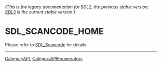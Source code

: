 ###### (This is the legacy documentation for SDL2, the previous stable version; [SDL3](https://wiki.libsdl.org/SDL3/) is the current stable version.)
# SDL_SCANCODE_HOME

Please refer to [SDL_Scancode](SDL_Scancode) for details.

----
[CategoryAPI](CategoryAPI), [CategoryAPIEnumerators](CategoryAPIEnumerators)

